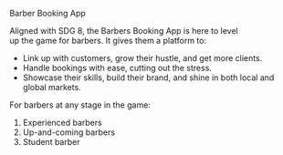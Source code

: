 Barber Booking App<br>

Aligned with SDG 8, the Barbers Booking App is here to level<br>
up the game for barbers. It gives them a platform to:
- Link up with customers, grow their hustle, and get more clients.
- Handle bookings with ease, cutting out the stress.
- Showcase their skills, build their brand, and shine in both local and global markets.
  
For barbers at any stage in the game:
1. Experienced barbers
2. Up-and-coming barbers
3. Student barber
